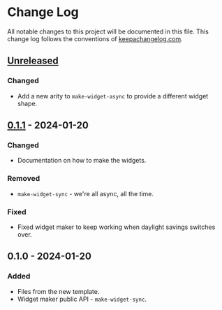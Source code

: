 # Change Log
All notable changes to this project will be documented in this file. This change log follows the conventions of [keepachangelog.com](http://keepachangelog.com/).

## [Unreleased]
### Changed
- Add a new arity to `make-widget-async` to provide a different widget shape.

## [0.1.1] - 2024-01-20
### Changed
- Documentation on how to make the widgets.

### Removed
- `make-widget-sync` - we're all async, all the time.

### Fixed
- Fixed widget maker to keep working when daylight savings switches over.

## 0.1.0 - 2024-01-20
### Added
- Files from the new template.
- Widget maker public API - `make-widget-sync`.

[Unreleased]: https://sourcehost.site/your-name/transport/compare/0.1.1...HEAD
[0.1.1]: https://sourcehost.site/your-name/transport/compare/0.1.0...0.1.1
